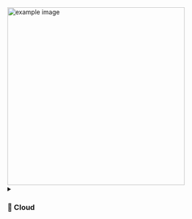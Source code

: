<img src="https://user-images.githubusercontent.com/89149327/223519285-a4a1d938-12ca-4ad1-ac67-38801d947023.png" alt="example image" width="400" height="400">


<details>
 <summary><h3>🗻 Cloud </h3></summary>

Cloud computing is a rapidly growing technology that has revolutionized the way we store, manage and access data. It allows users to access applications and data from any device connected to the internet, making it an incredibly convenient and flexible solution. In this essay, we will cover some basic cloud fundamentals along with pictures.

### What is Cloud Computing?
Cloud computing is the delivery of computing services, including servers, storage, databases, networking, software, analytics, and intelligence, over the internet. Cloud providers offer these services on-demand, allowing businesses and individuals to access them as needed without the need for physical infrastructure.

### Types of Cloud Services
There are three types of cloud services: Infrastructure as a Service (IaaS), Platform as a Service (PaaS), and Software as a Service (SaaS).

<img src= "https://user-images.githubusercontent.com/89149327/225792661-600dc59f-95e5-414c-b6ab-9a42dfe865f9.png" alt="example image" width="500">


1. Infrastructure as a Service (IaaS):

Infrastructure as a Service (IaaS) is the most basic cloud computing model. It provides a virtualized computing infrastructure in the form of servers, storage, and networking resources, which can be accessed over the internet. IaaS allows organizations to outsource the physical infrastructure that would typically be required to run an IT environment, including data centers, servers, storage, and networking equipment.

Examples of IaaS include Amazon Web Services (AWS), Microsoft Azure, and Google Cloud Platform. These services provide virtualized computing infrastructure, including virtual machines, storage, and networking resources. Users can deploy and manage their own operating systems, applications, and databases on top of these resources.

2. Platform as a Service (PaaS):

Platform as a Service (PaaS) provides a higher level of abstraction than IaaS. It provides a complete development and deployment environment in the cloud, which includes operating systems, middleware, and application platforms. PaaS provides a platform for developers to create, test, and deploy applications without worrying about the underlying infrastructure.

Examples of PaaS include Salesforce App Cloud, Google App Engine, and Microsoft Azure App Service. These services provide pre-built application platforms that can be used to build and deploy web applications, mobile applications, and other cloud-based services.

3. Software as a Service (SaaS):

Software as a Service (SaaS) provides a complete software application that is hosted and managed by a third-party provider. Users can access the software over the internet through a web browser or mobile application without having to worry about managing the underlying infrastructure, security, and maintenance.

Examples of SaaS include Microsoft Office 365, Salesforce CRM, and Google Workspace. These services provide users with access to productivity software, customer relationship management software, and collaboration tools without requiring users to manage any infrastructure.

### Public, Private, and Hybrid Cloud
Cloud computing services can be delivered in three different ways:

1. Public clouds are shared by multiple organizations and accessed via the internet.
2. Private clouds are dedicated to a single organization and are often hosted on-premises or in a data center. 
3. Hybrid clouds combine both public and private cloud infrastructure to provide the benefits of both.

### Cloud Benefits
There are several benefits of cloud computing, including:

- Scalability: Cloud computing services can be scaled up or down as needed, allowing organizations to easily adapt to changing demands.

- Cost-effectiveness: Cloud services are typically less expensive than building and maintaining physical infrastructure.

- Accessibility: Cloud computing allows users to access applications and data from any device with an internet connection.

### Security
Cloud providers typically have robust security measures in place to protect their clients' data.

### Cloud Challenges
While there are many benefits to cloud computing, there are also some challenges to consider, including:

- Dependence on the internet: Cloud services rely on a stable internet connection, which can be a challenge in some areas.

- Data security and privacy: While cloud providers have robust security measures, there is still a risk of data breaches.

- Integration: Integrating cloud services with existing IT infrastructure can be a complex process.

In conclusion, cloud computing is a rapidly growing technology that has transformed the way we store, manage and access data. With the right approach, it can provide significant benefits to organizations of all sizes. However, it is important to consider the challenges and ensure that the chosen cloud solution meets the needs of the organization.
